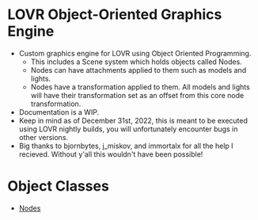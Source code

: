 # LOVR Object-Oriented Graphics Engine
* Custom graphics engine for LOVR using Object Oriented Programming.
  * This includes a Scene system which holds objects called Nodes.
  * Nodes can have attachments applied to them such as models and lights.
  * Nodes have a transformation applied to them. All models and lights will have their transformation set as an offset from this core node transformation.
* Documentation is a WIP.
* Keep in mind as of December 31st, 2022, this is meant to be executed using LOVR nightly builds, you will unfortunately encounter bugs in other versions.
* Big thanks to bjornbytes, j_miskov, and immortalx for all the help I recieved. Without y'all this wouldn't have been possible!

# Object Classes
- [Nodes]()